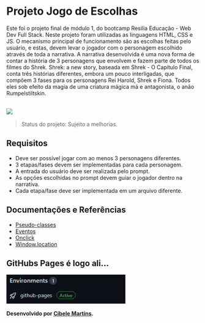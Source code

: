 <h1>Projeto Jogo de Escolhas</h1>

<p>Este foi o projeto final de módulo 1, do bootcamp Resilia Educação - Web Dev Full Stack. Neste projeto foram utilizadas as linguagens HTML, CSS e JS. O mecanismo principal de funcionamento são as escolhas feitas pelo usuário, e estas, devem levar o jogador com o personagem escolhido através de toda a narrativa. A narrativa desenvolvida é uma nova forma de contar a história de 3 personagens que envolvem e fazem parte de todos os filmes do Shrek. Shrek: a new story, baseada em Shrek - O Capítulo Final, conta três histórias diferentes, embora um pouco interligadas, que compõem 3 fases para os personagens Rei Harold, Shrek e Fiona. Todos eles sob efeito da magia de uma criatura mágica má e antagonista, o anão Rumpelstiltskin.</p>
<br>

<img src="./img/gameShrekCompress.gif">
<br>

> Status do projeto: Sujeito a melhorias.
<h2>Requisitos</h2>

<ul>
  <li>Deve ser possível jogar com ao menos 3 personagens diferentes.</li>
  <li>3 etapas/fases devem ser implementadas para cada personagem.</li>
  <li>A entrada do usuário deve ser realizada pelo prompt.</li>
  <li>As opções escolhidas no prompt devem guiar o jogador dentro na narrativa.</li>
  <li>Cada etapa/fase deve ser implementada em um arquivo diferente.</li>
</ul>
<h2>Documentações e Referências</h2>

<ul>
  <li><a href="https://developer.mozilla.org/pt-BR/docs/Web/CSS/Pseudo-classes">Pseudo-classes</a></li>
  <li><a href="https://developer.mozilla.org/pt-BR/docs/Learn/JavaScript/Building_blocks/Events">Eventos</a></li>
  <li><a href= "https://www.w3schools.com/jsref/event_onclick.asp">Onclick</a></li>
  <li><a href="https://developer.mozilla.org/pt-BR/docs/Web/API/Window/location">Window.location</a></li>
</ul>

<h2>GitHubs Pages é logo ali...</h2>
<img src="./img/pages.gif">
<br>

<p><strong>Desenvolvido por <a target= "_blank" href="https://www.linkedin.com/in/cibele-martins-85b910169/">Cibele Martins</a>.</strong></p>


